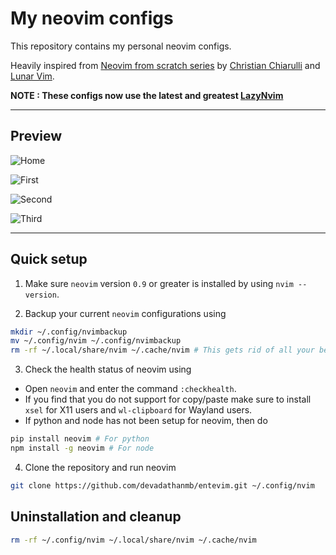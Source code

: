 # My neovim configs

This repository contains my personal neovim configs.

Heavily inspired from [Neovim from scratch series](https://www.youtube.com/playlist?list=PLhoH5vyxr6Qq41NFL4GvhFp-WLd5xzIzZ) by [Christian Chiarulli](https://github.com/ChristianChiarulli) and [Lunar Vim](https://github.com/LunarVim).

**NOTE : These configs now use the latest and greatest [LazyNvim](https://github.com/folke/lazy.nvim)**

---

## Preview

![Home](https://i.imgur.com/6A4FR24.png)

![First](https://i.imgur.com/tLxXsfi.png)

![Second](https://i.imgur.com/M6QWjHw.png)

![Third](https://i.imgur.com/kltidNy.png)

---

## Quick setup

1. Make sure `neovim` version `0.9` or greater is installed by using `nvim --version`.

2. Backup your current `neovim` configurations using

```bash
mkdir ~/.config/nvimbackup
mv ~/.config/nvim ~/.config/nvimbackup
rm -rf ~/.local/share/nvim ~/.cache/nvim # This gets rid of all your before installed plugins
```

3. Check the health status of neovim using

- Open `neovim` and enter the command `:checkhealth`.
- If you find that you do not support for copy/paste make sure to install `xsel` for X11 users and `wl-clipboard` for Wayland users.
- If python and node has not been setup for neovim, then do

```bash
pip install neovim # For python
npm install -g neovim # For node
```

4. Clone the repository and run neovim

```bash
git clone https://github.com/devadathanmb/entevim.git ~/.config/nvim
```

## Uninstallation and cleanup

```bash
rm -rf ~/.config/nvim ~/.local/share/nvim ~/.cache/nvim
```
